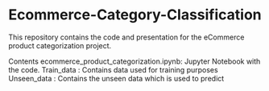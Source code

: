 # Ecommerce-Category-Classification
This repository contains the code and presentation for the eCommerce product categorization project.

Contents
ecommerce_product_categorization.ipynb: Jupyter Notebook with the code.
Train_data : Contains data used for training purposes
Unseen_data : Contains the unseen data which is used to predict
